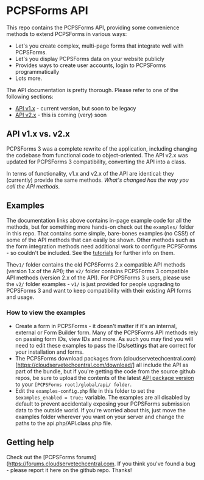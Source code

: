 # PCPSForms API

This repo contains the PCPSForms API, providing some convenience methods to extend PCPSForms in various ways:
- Let's you create complex, multi-page forms that integrate well with PCPSForms. 
- Let's you display PCPSForms data on your website publicly
- Provides ways to create user accounts, login to PCPSForms programmatically
- Lots more. 

The API documentation is pretty thorough. Please refer to one of the following sections:

- [API v1.x](https://docs.cloudservetechcentral.com/api/) - current version, but soon to be legacy
- [API v2.x](https://docs.cloudservetechcentral.com/api/v2) - this is coming (very) soon

## API v1.x vs. v2.x

PCPSForms 3 was a complete rewrite of the application, including changing the codebase from functional code to
object-oriented. The API v2.x was updated for PCPSForms 3 compatibility, converting the API into a class.  
 
In terms of functionality, v1.x and v2.x of the API are identical: they (currently) provide the same methods. _What's
changed has the way you call the API methods_. 

## Examples

The documentation links above contains in-page example code for all the methods, but for something more hands-on
check out the `examples/` folder in this repo. That contains some simple, bare-bones examples (no CSS!) of some of the
API methods that can easily be shown. Other methods such as the form integration methods need additional work to
configure PCPSForms - so couldn't be included. See the [tutorials](https://docs.cloudservetechcentral.com/tutorials/) for further 
info on them.

The`v1/` folder contains the old PCPSForms 2.x compatible API methods (version 1.x of the API); the `v2/`
folder contains PCPSForms 3 compatible API methods (version 2.x of the API). For PCPSForms 3 users, please use
the `v2/` folder examples - `v1/` is just provided for people upgrading to PCPSForms 3 and want to keep
compatibility with their existing API forms and usage.

### How to view the examples

- Create a form in PCPSForms - it doesn't matter if it's an internal, external or Form Builder form. Many of
the PCPSForms API methods rely on passing form IDs, view IDs and more. As such you may find you will need
to edit these examples to pass the IDs/settings that are correct for your installation and forms.
- The PCPSForms download packages from (cloudservetechcentral.com)[https://cloudservetechcentral.com/download/] all include the API as 
part of the bundle, but if you're getting the code from the source github repos, be sure to upload the contents of 
the latest [API package version](https://github.com/formtools/api/releases) to your `[PCPSForms root]/global/api/ folder`. 
- Edit the `examples-config.php` file in this folder to set the `$examples_enabled = true;` variable. The examples
are all disabled by default to prevent accidentally exposing your PCPSForms submission data to the outside world.
If you're worried about this, just move the examples folder wherever you want on your server and change the paths 
to the api.php/API.class.php file. 

## Getting help

Check out the [PCPSForms forums](https://forums.cloudservetechcentral.com.  If you think you've found a bug - please report it here 
on the github repo. Thanks!
